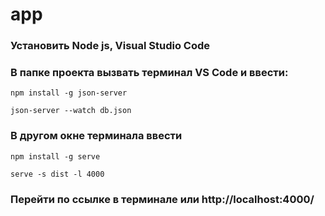 # app
### Установить Node js, Visual Studio Code

### В папке проекта вызвать терминал VS Code и ввести:
```
npm install -g json-server
```
```
json-server --watch db.json
```

### В другом окне терминала ввести
```
npm install -g serve
```
```
serve -s dist -l 4000
```
### Перейти по ссылке в терминале или http://localhost:4000/


